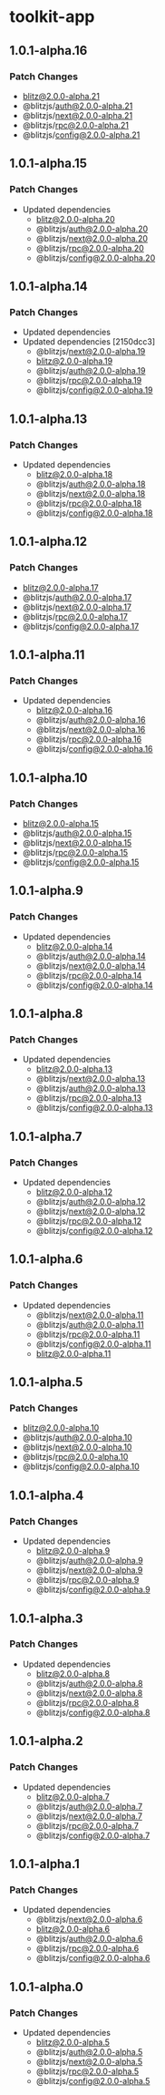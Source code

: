 # toolkit-app

## 1.0.1-alpha.16

### Patch Changes

- blitz@2.0.0-alpha.21
- @blitzjs/auth@2.0.0-alpha.21
- @blitzjs/next@2.0.0-alpha.21
- @blitzjs/rpc@2.0.0-alpha.21
- @blitzjs/config@2.0.0-alpha.21

## 1.0.1-alpha.15

### Patch Changes

- Updated dependencies
  - blitz@2.0.0-alpha.20
  - @blitzjs/auth@2.0.0-alpha.20
  - @blitzjs/next@2.0.0-alpha.20
  - @blitzjs/rpc@2.0.0-alpha.20
  - @blitzjs/config@2.0.0-alpha.20

## 1.0.1-alpha.14

### Patch Changes

- Updated dependencies
- Updated dependencies [2150dcc3]
  - @blitzjs/next@2.0.0-alpha.19
  - blitz@2.0.0-alpha.19
  - @blitzjs/auth@2.0.0-alpha.19
  - @blitzjs/rpc@2.0.0-alpha.19
  - @blitzjs/config@2.0.0-alpha.19

## 1.0.1-alpha.13

### Patch Changes

- Updated dependencies
  - blitz@2.0.0-alpha.18
  - @blitzjs/auth@2.0.0-alpha.18
  - @blitzjs/next@2.0.0-alpha.18
  - @blitzjs/rpc@2.0.0-alpha.18
  - @blitzjs/config@2.0.0-alpha.18

## 1.0.1-alpha.12

### Patch Changes

- blitz@2.0.0-alpha.17
- @blitzjs/auth@2.0.0-alpha.17
- @blitzjs/next@2.0.0-alpha.17
- @blitzjs/rpc@2.0.0-alpha.17
- @blitzjs/config@2.0.0-alpha.17

## 1.0.1-alpha.11

### Patch Changes

- Updated dependencies
  - blitz@2.0.0-alpha.16
  - @blitzjs/auth@2.0.0-alpha.16
  - @blitzjs/next@2.0.0-alpha.16
  - @blitzjs/rpc@2.0.0-alpha.16
  - @blitzjs/config@2.0.0-alpha.16

## 1.0.1-alpha.10

### Patch Changes

- blitz@2.0.0-alpha.15
- @blitzjs/auth@2.0.0-alpha.15
- @blitzjs/next@2.0.0-alpha.15
- @blitzjs/rpc@2.0.0-alpha.15
- @blitzjs/config@2.0.0-alpha.15

## 1.0.1-alpha.9

### Patch Changes

- Updated dependencies
  - blitz@2.0.0-alpha.14
  - @blitzjs/auth@2.0.0-alpha.14
  - @blitzjs/next@2.0.0-alpha.14
  - @blitzjs/rpc@2.0.0-alpha.14
  - @blitzjs/config@2.0.0-alpha.14

## 1.0.1-alpha.8

### Patch Changes

- Updated dependencies
  - blitz@2.0.0-alpha.13
  - @blitzjs/next@2.0.0-alpha.13
  - @blitzjs/auth@2.0.0-alpha.13
  - @blitzjs/rpc@2.0.0-alpha.13
  - @blitzjs/config@2.0.0-alpha.13

## 1.0.1-alpha.7

### Patch Changes

- Updated dependencies
  - blitz@2.0.0-alpha.12
  - @blitzjs/auth@2.0.0-alpha.12
  - @blitzjs/next@2.0.0-alpha.12
  - @blitzjs/rpc@2.0.0-alpha.12
  - @blitzjs/config@2.0.0-alpha.12

## 1.0.1-alpha.6

### Patch Changes

- Updated dependencies
  - @blitzjs/next@2.0.0-alpha.11
  - @blitzjs/auth@2.0.0-alpha.11
  - @blitzjs/rpc@2.0.0-alpha.11
  - @blitzjs/config@2.0.0-alpha.11
  - blitz@2.0.0-alpha.11

## 1.0.1-alpha.5

### Patch Changes

- blitz@2.0.0-alpha.10
- @blitzjs/auth@2.0.0-alpha.10
- @blitzjs/next@2.0.0-alpha.10
- @blitzjs/rpc@2.0.0-alpha.10
- @blitzjs/config@2.0.0-alpha.10

## 1.0.1-alpha.4

### Patch Changes

- Updated dependencies
  - blitz@2.0.0-alpha.9
  - @blitzjs/auth@2.0.0-alpha.9
  - @blitzjs/next@2.0.0-alpha.9
  - @blitzjs/rpc@2.0.0-alpha.9
  - @blitzjs/config@2.0.0-alpha.9

## 1.0.1-alpha.3

### Patch Changes

- Updated dependencies
  - blitz@2.0.0-alpha.8
  - @blitzjs/auth@2.0.0-alpha.8
  - @blitzjs/next@2.0.0-alpha.8
  - @blitzjs/rpc@2.0.0-alpha.8
  - @blitzjs/config@2.0.0-alpha.8

## 1.0.1-alpha.2

### Patch Changes

- Updated dependencies
  - blitz@2.0.0-alpha.7
  - @blitzjs/auth@2.0.0-alpha.7
  - @blitzjs/next@2.0.0-alpha.7
  - @blitzjs/rpc@2.0.0-alpha.7
  - @blitzjs/config@2.0.0-alpha.7

## 1.0.1-alpha.1

### Patch Changes

- Updated dependencies
  - @blitzjs/next@2.0.0-alpha.6
  - blitz@2.0.0-alpha.6
  - @blitzjs/auth@2.0.0-alpha.6
  - @blitzjs/rpc@2.0.0-alpha.6
  - @blitzjs/config@2.0.0-alpha.6

## 1.0.1-alpha.0

### Patch Changes

- Updated dependencies
  - blitz@2.0.0-alpha.5
  - @blitzjs/auth@2.0.0-alpha.5
  - @blitzjs/next@2.0.0-alpha.5
  - @blitzjs/rpc@2.0.0-alpha.5
  - @blitzjs/config@2.0.0-alpha.5
